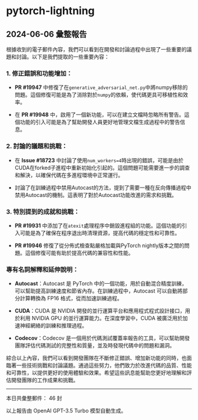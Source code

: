 # pytorch-lightning

## 2024-06-06 彙整報告

根據收到的電子郵件內容，我們可以看到在開發和討論過程中出現了一些重要的議題和討論。以下是我們提取的一些重要內容：



### 1. 修正錯誤和功能增加：

- **PR #19947** 中修復了在`generative_adversarial_net.py`中將numpy移除的問題。這個修復可能是為了消除對於`numpy`的依賴，使代碼更具可移植性和效率。

- 在 **PR #19948** 中，啟用了一個新功能，可以在建立文檔時忽略所有警告。這個功能的引入可能是為了幫助開發人員更好地管理文檔生成過程中的警告信息。



### 2. 討論的議題和挑戰：

- 在 **Issue #18723** 中討論了使用`num_workers=4`時出現的錯誤，可能是由於CUDA在forked子進程中重新初始化引起的。這個問題可能需要進一步的調查和解決，以確保代碼在多進程環境中正常運行。

- 討論了在訓練過程中禁用Autocast的方法，提到了需要一種在反向傳播過程中禁用Autocast的機制。這表明了對於Autocast功能改進的需求和挑戰。



### 3. 特別提到的成就和挑戰：

- **PR #19931** 中添加了在`atexit`處理程序中銷毀進程組的功能。這個功能的引入可能是為了確保在程序退出時清理資源，提高代碼的穩定性和可靠性。

- **PR #19946** 修復了從分佈式檢查點嚴格加載與PyTorch nightly版本之間的問題。這個修復可能有助於提高代碼的兼容性和性能。



### 專有名詞解釋和延伸說明：

- **Autocast**：Autocast 是 PyTorch 中的一個功能，用於自動混合精度訓練，可以幫助提高訓練速度和節省內存。在訓練過程中，Autocast 可以自動將部分計算轉換為 FP16 格式，從而加速訓練過程。

- **CUDA**：CUDA 是 NVIDIA 開發的並行運算平台和應用程式程式設計接口，用於利用 NVIDIA GPU 的並行運算能力。在深度學習中，CUDA 被廣泛用於加速神經網絡的訓練和推理過程。

- **Codecov**：Codecov 是一個用於代碼測試覆蓋率報告的工具，可以幫助開發團隊評估代碼測試的完整性和質量，並及時發現代碼中的問題和漏洞。



綜合以上內容，我們可以看到開發團隊在不斷修正錯誤、增加新功能的同時，也面臨著一些技術挑戰和討論議題。通過這些努力，他們致力於改進代碼的品質、性能和可靠性，以提供更好的使用體驗和效果。希望這些訊息能幫助您更好地理解和評估開發團隊的工作成果和挑戰。



---



本日共彙整郵件： 46 封



以上報告由 OpenAI GPT-3.5 Turbo 模型自動生成。